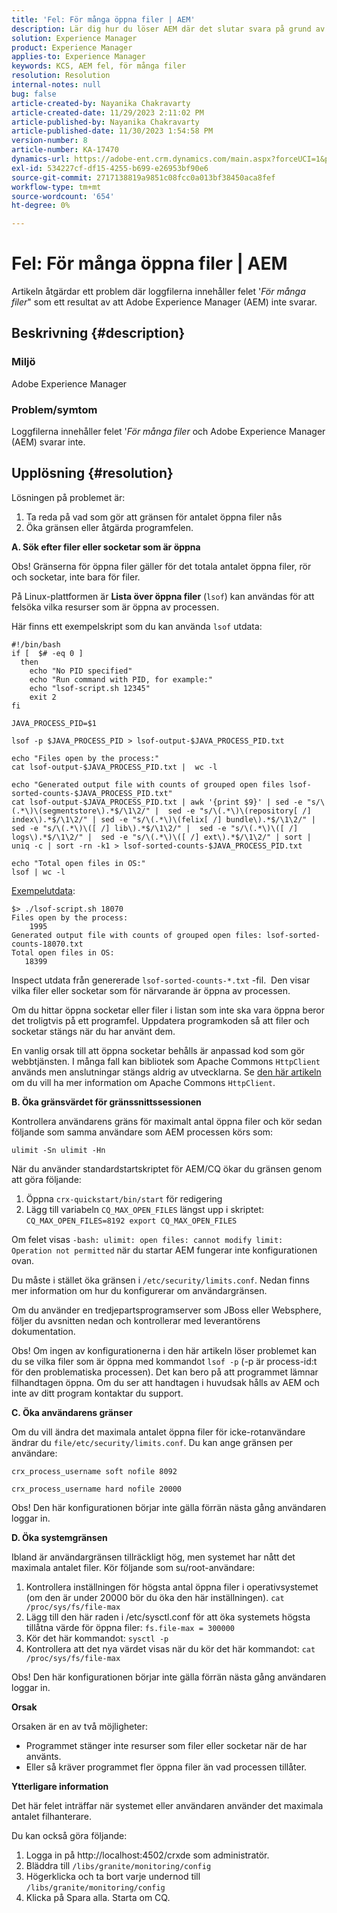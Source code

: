 ```yaml
---
title: 'Fel: För många öppna filer | AEM'
description: Lär dig hur du löser AEM där det slutar svara på grund av felet För många öppna filer.
solution: Experience Manager
product: Experience Manager
applies-to: Experience Manager
keywords: KCS, AEM fel, för många filer
resolution: Resolution
internal-notes: null
bug: false
article-created-by: Nayanika Chakravarty
article-created-date: 11/29/2023 2:11:02 PM
article-published-by: Nayanika Chakravarty
article-published-date: 11/30/2023 1:54:58 PM
version-number: 8
article-number: KA-17470
dynamics-url: https://adobe-ent.crm.dynamics.com/main.aspx?forceUCI=1&pagetype=entityrecord&etn=knowledgearticle&id=62babf1c-c18e-ee11-8179-6045bd006b4b
exl-id: 534227cf-df15-4255-b699-e26953bf90e6
source-git-commit: 2717138819a9851c08fcc0a013bf38450aca8fef
workflow-type: tm+mt
source-wordcount: '654'
ht-degree: 0%

---
```


# Fel: För många öppna filer | AEM


Artikeln åtgärdar ett problem där loggfilerna innehåller felet &#39;*För många filer*&quot; som ett resultat av att Adobe Experience Manager (AEM) inte svarar.

## Beskrivning {#description}


### <b>Miljö</b>

Adobe Experience Manager



### <b>Problem/symtom</b>

Loggfilerna innehåller felet &#39;*För många filer* och Adobe Experience Manager (AEM) svarar inte.




## Upplösning {#resolution}


Lösningen på problemet är:

1. Ta reda på vad som gör att gränsen för antalet öppna filer nås
2. Öka gränsen eller åtgärda programfelen.


<b>A. Sök efter filer eller socketar som är öppna</b>

Obs! Gränserna för öppna filer gäller för det totala antalet öppna filer, rör och socketar, inte bara för filer.

På Linux-plattformen är <b>Lista över öppna filer</b> (`lsof`) kan användas för att felsöka vilka resurser som är öppna av processen.

Här finns ett exempelskript som du kan använda `lsof` utdata:


```
#!/bin/bash
if [  $# -eq 0 ] 
  then
    echo "No PID specified"
    echo "Run command with PID, for example:"
    echo "lsof-script.sh 12345"
    exit 2
fi
 
JAVA_PROCESS_PID=$1
 
lsof -p $JAVA_PROCESS_PID > lsof-output-$JAVA_PROCESS_PID.txt
 
echo "Files open by the process:"
cat lsof-output-$JAVA_PROCESS_PID.txt |  wc -l
 
echo "Generated output file with counts of grouped open files lsof-sorted-counts-$JAVA_PROCESS_PID.txt"
cat lsof-output-$JAVA_PROCESS_PID.txt | awk '{print $9}' | sed -e "s/\(.*\)\(segmentstore\).*$/\1\2/" |  sed -e "s/\(.*\)\(repository[ /] index\).*$/\1\2/" | sed -e "s/\(.*\)\(felix[ /] bundle\).*$/\1\2/" |  sed -e "s/\(.*\)\([ /] lib\).*$/\1\2/" |  sed -e "s/\(.*\)\([ /] logs\).*$/\1\2/" |  sed -e "s/\(.*\)\([ /] ext\).*$/\1\2/" | sort | uniq -c | sort -rn -k1 > lsof-sorted-counts-$JAVA_PROCESS_PID.txt
 
echo "Total open files in OS:"
lsof | wc -l
```


<u>Exempelutdata</u>:


```
$> ./lsof-script.sh 18070
Files open by the process:
    1995
Generated output file with counts of grouped open files: lsof-sorted-counts-18070.txt
Total open files in OS:
   18399
```


Inspect utdata från genererade `lsof-sorted-counts-*.txt` -fil.  Den visar vilka filer eller socketar som för närvarande är öppna av processen.

Om du hittar öppna socketar eller filer i listan som inte ska vara öppna beror det troligtvis på ett programfel. Uppdatera programkoden så att filer och socketar stängs när du har använt dem.

En vanlig orsak till att öppna socketar behålls är anpassad kod som gör webbtjänsten. I många fall kan bibliotek som Apache Commons `HttpClient` används men anslutningar stängs aldrig av utvecklarna. Se [den här artikeln](https://stackoverflow.com/questions/43454514/proper-usage-of-apache-httpclient-and-when-to-close-it) om du vill ha mer information om Apache Commons `HttpClient`.

<b>B. Öka gränsvärdet för gränssnittssessionen</b>

Kontrollera användarens gräns för maximalt antal öppna filer och kör sedan följande som samma användare som AEM processen körs som:

`ulimit -Sn ulimit -Hn`

När du använder standardstartskriptet för AEM/CQ ökar du gränsen genom att göra följande:

1. Öppna `crx-quickstart/bin/start` för redigering
2. Lägg till variabeln `CQ_MAX_OPEN_FILES` längst upp i skriptet:    `CQ_MAX_OPEN_FILES=8192 export CQ_MAX_OPEN_FILES`


Om felet visas `-bash: ulimit: open files: cannot modify limit: Operation not permitted` när du startar AEM fungerar inte konfigurationen ovan.

Du måste i stället öka gränsen i `/etc/security/limits.conf`. Nedan finns mer information om hur du konfigurerar om användargränsen.

Om du använder en tredjepartsprogramserver som JBoss eller Websphere, följer du avsnitten nedan och kontrollerar med leverantörens dokumentation.

Obs! Om ingen av konfigurationerna i den här artikeln löser problemet kan du se vilka filer som är öppna med kommandot `lsof -p` (-p är process-id:t för den problematiska processen). Det kan bero på att programmet lämnar filhandtagen öppna. Om du ser att handtagen i huvudsak hålls av AEM och inte av ditt program kontaktar du support.

<b>C. Öka användarens gränser</b>

Om du vill ändra det maximala antalet öppna filer för icke-rotanvändare ändrar du `file/etc/security/limits.conf`. Du kan ange gränsen per användare:

`crx_process_username soft nofile 8092`

`crx_process_username hard nofile 20000`

Obs! Den här konfigurationen börjar inte gälla förrän nästa gång användaren loggar in.

<b>D. Öka systemgränsen</b>

Ibland är användargränsen tillräckligt hög, men systemet har nått det maximala antalet filer. Kör följande som su/root-användare:

1. Kontrollera inställningen för högsta antal öppna filer i operativsystemet (om den är under 20000 bör du öka den här inställningen).
   `cat /proc/sys/fs/file-max`
2. Lägg till den här raden i /etc/sysctl.conf för att öka systemets högsta tillåtna värde för öppna filer:
   `fs.file-max = 300000`
3. Kör det här kommandot:
   `sysctl -p`
4. Kontrollera att det nya värdet visas när du kör det här kommandot:
   `cat /proc/sys/fs/file-max`


Obs! Den här konfigurationen börjar inte gälla förrän nästa gång användaren loggar in.

<b>Orsak</b>

Orsaken är en av två möjligheter:

- Programmet stänger inte resurser som filer eller socketar när de har använts.
- Eller så kräver programmet fler öppna filer än vad processen tillåter.


<b>Ytterligare information</b>

Det här felet inträffar när systemet eller användaren använder det maximala antalet filhanterare.

Du kan också göra följande:

1. Logga in på http://localhost:4502/crxde som administratör.
2. Bläddra till `/libs/granite/monitoring/config`
3. Högerklicka och ta bort varje undernod till `/libs/granite/monitoring/config`
4. Klicka på Spara alla. Starta om CQ.
